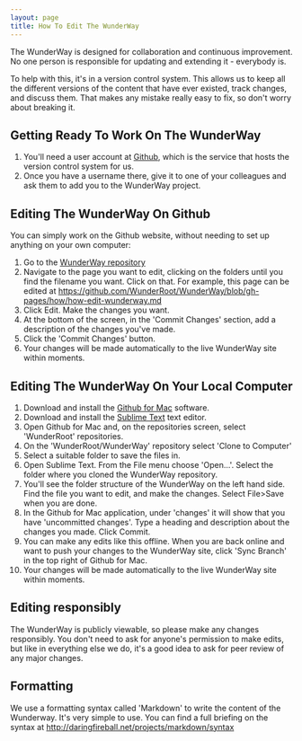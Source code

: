 ```yaml
---
layout: page
title: How To Edit The WunderWay
---
```


The WunderWay is designed for collaboration and continuous improvement. No one person is responsible for updating and extending it - everybody is.

To help with this, it's in a version control system. This allows us to keep all the different versions of the content that have ever existed, track changes, and discuss them. That makes any mistake really easy to fix, so don't worry about breaking it.

## Getting Ready To Work On The WunderWay
1. You'll need a user account at [Github](https://github.com), which is the service that hosts the version control system for us.
2. Once you have a username there, give it to one of your colleagues and ask them to add you to the WunderWay project.

## Editing The WunderWay On Github
You can simply work on the Github website, without needing to set up anything on your own computer:

1. Go to the [WunderWay repository](https://github.com/WunderRoot/WunderWay)
2. Navigate to the page you want to edit, clicking on the folders until you find the filename you want. Click on that. For example, this page can be edited at https://github.com/WunderRoot/WunderWay/blob/gh-pages/how/how-edit-wunderway.md
3. Click Edit. Make the changes you want.
4. At the bottom of the screen, in the 'Commit Changes' section, add a description of the changes you've made.
5. Click the 'Commit Changes' button.
6. Your changes will be made automatically to the live WunderWay site within moments.

## Editing The WunderWay On Your Local Computer
1. Download and install the [Github for Mac](https://mac.github.com/) software.
2. Download and install the [Sublime Text](http://www.sublimetext.com/) text editor.
3. Open Github for Mac and, on the repositories screen, select 'WunderRoot' repositories.
4. On the 'WunderRoot/WunderWay' repository select 'Clone to Computer'
5. Select a suitable folder to save the files in.
6. Open Sublime Text. From the File menu choose 'Open...'. Select the folder where you cloned the WunderWay repository.
7. You'll see the folder structure of the WunderWay on the left hand side. Find the file you want to edit, and make the changes. Select File>Save when you are done.
8. In the Github for Mac application, under 'changes' it will show that you have 'uncommitted changes'. Type a heading and description about the changes you made. Click Commit.
9. You can make any edits like this offline. When you are back online and want to push your changes to the WunderWay site, click 'Sync Branch' in the top right of Github for Mac.
10. Your changes will be made automatically to the live WunderWay site within moments.

## Editing responsibly
The WunderWay is publicly viewable, so please make any changes responsibly. You don't need to ask for anyone's permission to make edits, but like in everything else we do, it's a good idea to ask for peer review of any major changes.

## Formatting
We use a formatting syntax called 'Markdown' to write the content of the Wunderway. It's very simple to use. You can find a full briefing on the syntax at http://daringfireball.net/projects/markdown/syntax